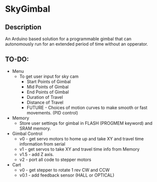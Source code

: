 # SkyGimbal

## Description

An Arduino based solution for a programmable gimbal that can autonomously run for an extended period of time without an opperator.

## TO-DO:
- Menu
  - To get user input for sky cam
    - Start Points of Gimbal
    - Mid Points of Gimbal
    - End Points of Gimbal
    - Duration of Travel
    - Distance of Travel
    - FUTURE - Choices of motion curves to make smooth or fast movements. (PID control)
- Memory
  - Store user settings for gimbal in FLASH (PROGMEM keyword) and SRAM memory.
- Gimbal Control
  - v0 - get servo motors to home up and take XY and travel time information from serial
  - v1 - get servos to take XY and travel time info from Memory
  - v1.5 - add Z axis.
  - v2 - port all code to stepper motors
- Cart
  - v0 - get stepper to rotate 1 rev CW and CCW
  - v0.1 - add feedback sensor (HALL or OPTICAL)
